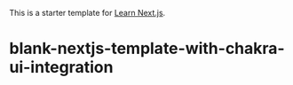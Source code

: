 This is a starter template for [Learn Next.js](https://nextjs.org/learn).
# blank-nextjs-template-with-chakra-ui-integration
